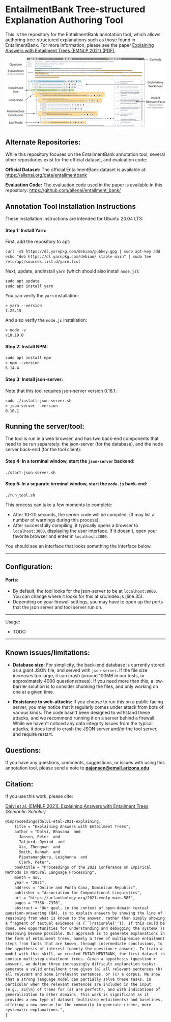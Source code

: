 # EntailmentBank Tree-structured Explanation Authoring Tool

This is the repository for the EntailmentBank annotation tool, which allows authoring tree-structured explanations such as those found in EntailmentBank.  For more information, please see the paper [Explaining Answers with Entailment Trees (EMNLP 2021) (PDF)](https://aclanthology.org/2021.emnlp-main.585.pdf).

![alt text](entailmentbank-tool-screenshot.png)


## Alternate Repositories:
While this repository focuses on the EntailmentBank annotation tool, several other repositories exist for the official dataset, and evaluation code:

**Official Dataset:** The official EntailmentBank dataset is available at: https://allenai.org/data/entailmentbank

**Evaluation Code:** The evaluation code used in the paper is available in this repository: https://github.com/allenai/entailment_bank/




## Annotation Tool Installation Instructions
These installation instructions are intended for Ubuntu 20.04 LTS: 

#### Step 1: Install Yarn:
First, add the repository to apt:

    curl -sS https://dl.yarnpkg.com/debian/pubkey.gpg | sudo apt-key add
    echo "deb https://dl.yarnpkg.com/debian/ stable main" | sudo tee /etc/apt/sources.list.d/yarn.list

Next, update, andinstall `yarn` (which should also install `node.js`):

    sudo apt update
    sudo apt install yarn

You can verify the `yarn` installation:

    > yarn --version
    1.22.15

And also verify the `node.js` installation:

    > node -v
    v10.19.0

#### Step 2: Install NPM:

    sudo apt install npm 
    > npm --version
    6.14.4

#### Step 3: Install json-server:
Note that this tool requires json-server version 0.16.1 :

    sudo ./install-json-server.sh
    > json-server --version
    0.16.1


## Running the server/tool:
The tool is run in a web browser, and has two back-end components that need to be run separately: the json-server (for the database), and the node server back-end (for the tool client):

#### Step 4: In a terminal window, start the `json-server` backend:

    ./start-json-server.sh

#### Step 5: In a separate terminal window, start the `node.js` back-end:

    ./run_tool.sh
This process can take a few moments to complete:
- After 10-20 seconds, the server code will be compiled.  (It may list a number of warnings during this process). 
- After successfully compiling, it typically opens a browser to `localhost:3000`, displaying the user interface.  If it doesn't, open your favorite browser and enter in `localhost:3000`. 

You should see an interface that looks something the interface below. 

----

## Configuration:

#### Ports:
- By default, the tool looks for the json-server to be at `localhost:8000`.  You can change where it looks for this at src/index.js (line 35). 
- Depending on your firewall settings, you may have to open up the ports that the json server and tool server run on.

----

Usage: 

* TODO

----

## Known issues/limitations:
- **Database size:** For simplicity, the back-end database is currently stored as a giant JSON file, and served with `json-server`.  If the file size increases too large, it can crash (around 100MB in our tests, or approximately 4000 questions/trees).  If you need more than this, a low-barrier solution is to consider chunking the files, and only working on one at a given time. 

- **Resistance to web-attacks:** If you choose to run this on a public facing server, you may notice that it regularly comes under attack from bots of various kinds.  The code hasn't been designed to withstand these attacks, and we recommend running it on a server behind a firewall.  While we haven't noticed any data integrity issues from the typical attacks, it does tend to crash the JSON server and/or the tool server, and require restart.

## Questions:
If you have any questions, comments, suggestions, or issues with using this annotation tool, please send a note to **pajansen@email.arizona.edu** . 

## Citation:
If you use this work, please cite: 

[Dalvi et al. (EMNLP 2021). Explaining Answers with Entailment Trees](https://api.semanticscholar.org/CorpusID:233297051)   *(Semantic Scholar)*

    @inproceedings{dalvi-etal-2021-explaining,
        title = "Explaining Answers with Entailment Trees",
        author = "Dalvi, Bhavana  and
          Jansen, Peter  and
          Tafjord, Oyvind  and
          Xie, Zhengnan  and
          Smith, Hannah  and
          Pipatanangkura, Leighanna  and
          Clark, Peter",
        booktitle = "Proceedings of the 2021 Conference on Empirical Methods in Natural Language Processing",
        month = nov,
        year = "2021",
        address = "Online and Punta Cana, Dominican Republic",
        publisher = "Association for Computational Linguistics",
        url = "https://aclanthology.org/2021.emnlp-main.585",
        pages = "7358--7370",
        abstract = "Our goal, in the context of open-domain textual question-answering (QA), is to explain answers by showing the line of reasoning from what is known to the answer, rather than simply showing a fragment of textual evidence (a {``}rationale{''}). If this could be done, new opportunities for understanding and debugging the system{'}s reasoning become possible. Our approach is to generate explanations in the form of entailment trees, namely a tree of multipremise entailment steps from facts that are known, through intermediate conclusions, to the hypothesis of interest (namely the question + answer). To train a model with this skill, we created ENTAILMENTBANK, the first dataset to contain multistep entailment trees. Given a hypothesis (question + answer), we define three increasingly difficult explanation tasks: generate a valid entailment tree given (a) all relevant sentences (b) all relevant and some irrelevant sentences, or (c) a corpus. We show that a strong language model can partially solve these tasks, in particular when the relevant sentences are included in the input (e.g., 35{\%} of trees for (a) are perfect), and with indications of generalization to other domains. This work is significant as it provides a new type of dataset (multistep entailments) and baselines, offering a new avenue for the community to generate richer, more systematic explanations.",
    }




